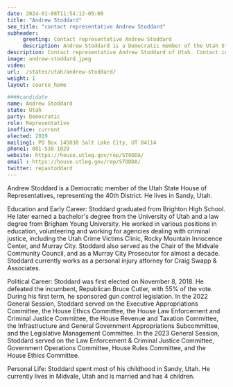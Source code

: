 ```yaml
---
date: 2024-01-08T11:54:12-05:00
title: "Andrew Stoddard"
seo_title: "contact representative Andrew Stoddard"
subheader:
     greeting: Contact representative Andrew Stoddard
     description: Andrew Stoddard is a Democratic member of the Utah State House of Representatives, representing the 40th District. He lives in Sandy, Utah.
description: Contact representative Andrew Stoddard of Utah. Contact information for Andrew Stoddard includes email address, phone number, and mailing address.
image: andrew-stoddard.jpeg
video:
url:  /states/utah/andrew-stoddard/
weight: 1
layout: course_home

####candidate
name: Andrew Stoddard
state: Utah
party: Democratic
role: Representative
inoffice: current
elected: 2019
mailing1: PO Box 145030 Salt Lake City, UT 84114
phone1: 801-538-1029
website: https://house.utleg.gov/rep/STODDA/
email : https://house.utleg.gov/rep/STODDA/
twitter: repastoddard
---
```


Andrew Stoddard is a Democratic member of the Utah State House of Representatives, representing the 40th District. He lives in Sandy, Utah.

Education and Early Career:
Stoddard graduated from Brighton High School. He later earned a bachelor's degree from the University of Utah and a law degree from Brigham Young University. He worked in various positions in education, volunteering and working for agencies dealing with criminal justice, including the Utah Crime Victims Clinic, Rocky Mountain Innocence Center, and Murray City. Stoddard also served as the Chair of the Midvale Community Council, and as a Murray City Prosecutor for almost a decade. Stoddard currently works as a personal injury attorney for Craig Swapp & Associates.

Political Career:
Stoddard was first elected on November 8, 2018. He defeated the incumbent, Republican Bruce Cutler, with 55% of the vote. During his first term, he sponsored gun control legislation. In the 2022 General Session, Stoddard served on the Executive Appropriations Committee, the House Ethics Committee, the House Law Enforcement and Criminal Justice Committee, the House Revenue and Taxation Committee, the Infrastructure and General Government Appropriations Subcommittee, and the Legislative Management Committee. In the 2023 General Session, Stoddard served on the Law Enforcement & Criminal Justice Committee, Government Operations Committee, House Rules Committee, and the House Ethics Committee.

Personal Life:
Stoddard spent most of his childhood in Sandy, Utah. He currently lives in Midvale, Utah and is married and has 4 children.
